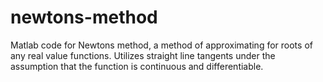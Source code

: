 # newtons-method
Matlab code for Newtons method, a method of approximating for roots of any real value functions. Utilizes straight line tangents under the assumption that the function is continuous and differentiable.

